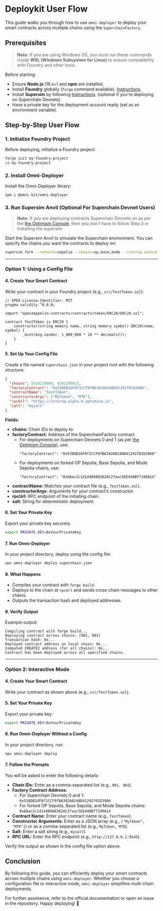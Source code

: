 # Deploykit User Flow

This guide walks you through how to use `omni-deployer` to deploy your smart contracts across multiple chains using the `SuperchainFactory`.

## Prerequisites

> **Note:** If you are using Windows OS, you must run these commands inside **WSL (Windows Subsystem for Linux)** to ensure compatibility with Foundry and other tools.

Before starting:
- Ensure **Node.js** (16.x+) and **npm** are installed.
- Install **Foundry** globally (`forge` command available). [Instructions](https://book.getfoundry.sh/getting-started/installation).
- Install **Supersim** by following [Instructions](https://github.com/ethereum-optimism/supersim). (optional if you're deploying on Superchain Devnets)
- Have a private key for the deployment account ready (set as an environment variable).

## Step-by-Step User Flow

### 1. Initialize Foundry Project

Before deploying, initialize a Foundry project:

```bash
forge init my-foundry-project
cd my-foundry-project
```

### 2. Install Omni-Deployer

Install the Omni-Deployer library:

```bash
npm i @omni-kit/omni-deployer
```

### 3. Run Supersim Anvil (Optional For Superchain Devnet Users)

> **Note:** If you are deploying contracts Superchain Devnets on as per the [the Optimism Console](https://console.optimism.io/getting-started), then you don't have to follow Step:3 or installing the  supersim

Start the Supersim Anvil to simulate the Superchain environment. You can specify the chains you want the contracts to deploy on:

```bash
supersim fork --network=sepolia --chains=op,base,mode --interop.autorelay
```

---

### Option 1: Using a Config File

#### 4. Create Your Smart Contract

Write your contract in your Foundry project (e.g., `src/TestToken.sol`):

```solidity
// SPDX-License-Identifier: MIT
pragma solidity ^0.8.0;

import "openzeppelin-contracts/contracts/token/ERC20/ERC20.sol";

contract TestToken is ERC20 {
    constructor(string memory name, string memory symbol) ERC20(name, symbol) {
        _mint(msg.sender, 1_000_000 * 10 ** decimals());
    }
}
```

#### 5. Set Up Your Config File

Create a file named `superchain.json` in your project root with the following structure:

```json
{
  "chains": [420120000, 420120001],
  "factoryContract": "0x538DB2dF0f1CCF9fBA392A0248D41292f01D3966",
  "contractName": "TestToken",
  "constructorArgs": ["MyToken", "MTK"],
  "rpcUrl": "https://interop-alpha-0.optimism.io",
  "salt": "mysalt"
}
```

**Fields:**
- **chains:** Chain IDs to deploy to.
- **factoryContract:** Address of the SuperchainFactory contract.
  - For deployments on Superchain Devnets 0 and 1 (as per [the Optimism Console](https://console.optimism.io/getting-started)), use:
    ```
    "factoryContract": "0x538DB2dF0f1CCF9fBA392A0248D41292f01D3966"
    ```
  - For deployments on forked OP Sepolia, Base Sepolia, and Mode Sepolia chains, use:
    ```
    "factoryContract": "0x6Aac2c1414489A8362AC2feac5EE448Bf7199A14"
    ```
- **contractName:** Matches your contract file (e.g., `TestToken.sol`).
- **constructorArgs:** Arguments for your contract’s constructor.
- **rpcUrl:** RPC endpoint of the initiating chain.
- **salt:** String for deterministic deployment.

#### 6. Set Your Private Key

Export your private key securely:

```bash
export PRIVATE_KEY=0xYourPrivateKey
```

#### 7. Run Omni-Deployer

In your project directory, deploy using the config file:

```bash
npx omni-deployer deploy superchain.json
```

#### 8. What Happens

- Compiles your contract with `forge build`.
- Deploys to the chain at `rpcUrl` and sends cross-chain messages to other chains.
- Outputs the transaction hash and deployed addresses.

#### 9. Verify Output

Example output:

```
Compiling contract with forge build...
Deploying contract across chains: [901, 902]
Transaction hash: 0x...
Deployed contract address on local chain: 0x...
Computed CREATE2 address (for all chains): 0x...
Contract has been deployed across all specified chains.
```

---

### Option 2: Interactive Mode

#### 4. Create Your Smart Contract

Write your contract as shown above (e.g., `src/TestToken.sol`).

#### 5. Set Your Private Key

Export your private key:

```bash
export PRIVATE_KEY=0xYourPrivateKey
```

#### 6. Run Omni-Deployer Without a Config

In your project directory, run:

```bash
npx omni-deployer deploy
```

#### 7. Follow the Prompts

You will be asked to enter the following details:
- **Chain IDs:** Enter as a comma-separated list (e.g., `901, 902`).
- **Factory Contract Address:** 
  - For Superchain Devnets 0 and 1: `0x538DB2dF0f1CCF9fBA392A0248D41292f01D3966`
  - For forked OP Sepolia, Base Sepolia, and Mode Sepolia chains: `0x6Aac2c1414489A8362AC2feac5EE448Bf7199A14`
- **Contract Name:** Enter your contract name (e.g., `TestToken`).
- **Constructor Arguments:** Enter as a JSON array (e.g., `["MyToken", "MTK"]`) or as a comma-separated list (e.g., `MyToken, MTK`).
- **Salt:** Enter a salt string (e.g., `mysalt`).
- **RPC URL:** Enter the RPC endpoint (e.g., `http://127.0.0.1:9545`).

Verify the output as shown in the config file option above.

## Conclusion

By following this guide, you can efficiently deploy your smart contracts across multiple chains using `omni-deployer`. Whether you choose a configuration file or interactive mode, `omni-deployer` simplifies multi-chain deployments.

For further assistance, refer to the official documentation or open an issue in the repository. Happy deploying! 🚀
